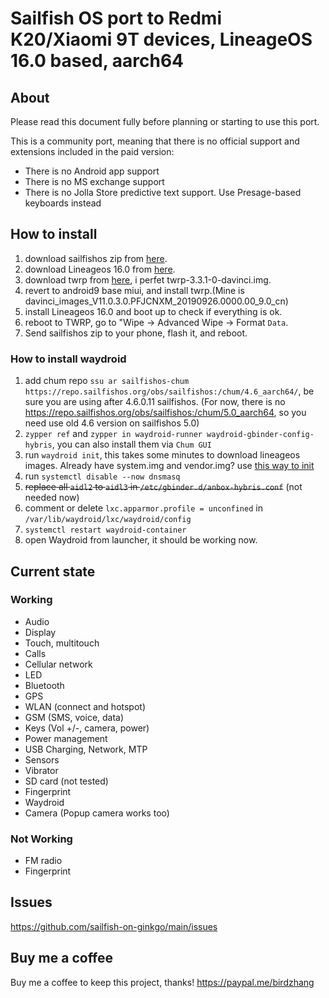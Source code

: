# Sailfish OS port to Redmi K20/Xiaomi 9T devices, LineageOS 16.0 based, aarch64

## About

Please read this document fully before planning or starting to use this port.

This is a community port, meaning that there is no official support and extensions included in the paid version:

* There is no Android app support
* There is no MS exchange support
* There is no Jolla Store predictive text support. Use Presage-based keyboards instead

## How to install

1. download sailfishos zip from [here](https://github.com/sailfish-on-davinci/main/releases/tag/0.5.0.0.43).    
2. download Lineageos 16.0 from [here](https://github.com/sailfish-on-davinci/main/releases/tag/0.5.0.0.43).
3. download twrp from [here](https://dl.twrp.me/davinci/), i perfet twrp-3.3.1-0-davinci.img.
4. revert to android9 base miui, and install twrp.(Mine is davinci_images_V11.0.3.0.PFJCNXM_20190926.0000.00_9.0_cn)
5. install Lineageos 16.0 and boot up to check if everything is ok.
6. reboot to TWRP, go to "Wipe -> Advanced Wipe -> Format `Data`.
8. Send sailfishos zip to your phone, flash it, and reboot.

### How to install waydroid

1. add chum repo `ssu ar sailfishos-chum https://repo.sailfishos.org/obs/sailfishos:/chum/4.6_aarch64/`, be sure you are using after 4.6.0.11 sailfishos.
   (For now, there is no https://repo.sailfishos.org/obs/sailfishos:/chum/5.0_aarch64, so you need use old 4.6 version on sailfishos 5.0)
3. `zypper ref` and `zypper in waydroid-runner waydroid-gbinder-config-hybris`, you can also install them via `Chum GUI`
4. run `waydroid init`, this takes some minutes to download lineageos images. Already have system.img and vendor.img? use [this way to init ](https://docs.waydro.id/faq/using-custom-waydroid-images)
5. run `systemctl disable --now dnsmasq`
6. ~~replace all `aidl2` to `aidl3` in `/etc/gbinder.d/anbox-hybris.conf`~~ (not needed now)
7. comment or delete `lxc.apparmor.profile = unconfined` in `/var/lib/waydroid/lxc/waydroid/config`
8. `systemctl restart waydroid-container`
9. open Waydroid from launcher, it should be working now.

## Current state

### Working

* Audio
* Display
* Touch, multitouch
* Calls
* Cellular network
* LED
* Bluetooth
* GPS
* WLAN (connect and hotspot)
* GSM (SMS, voice, data)
* Keys (Vol +/-, camera, power)
* Power management
* USB Charging, Network, MTP
* Sensors
* Vibrator
* SD card (not tested)
* Fingerprint
* Waydroid
* Camera (Popup camera works too)
  
### Not Working

* FM radio
* Fingerprint




## Issues

https://github.com/sailfish-on-ginkgo/main/issues


## Buy me a coffee

Buy me a coffee to keep this project, thanks! https://paypal.me/birdzhang
